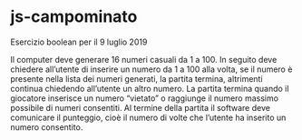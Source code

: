 # js-campominato
Esercizio boolean per il 9 luglio 2019

Il computer deve generare 16 numeri casuali da 1 a 100.
In seguito deve chiedere all’utente di inserire un numero da 1 a 100 alla volta, se il numero è presente nella lista dei numeri generati, la partita termina, altrimenti continua chiedendo all’utente un altro numero.
La partita termina quando il giocatore inserisce un numero “vietato” o raggiunge il numero massimo possibile di numeri consentiti.
Al termine della partita il software deve comunicare il punteggio, cioè il numero di volte che l’utente ha inserito un numero consentito.
